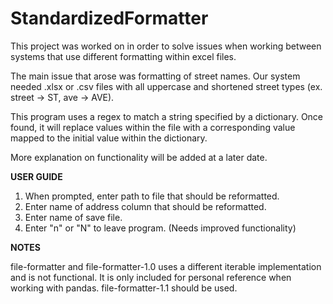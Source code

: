 # StandardizedFormatter
This project was worked on in order to solve issues when working between systems that use different formatting within excel files.

The main issue that arose was formatting of street names. Our system needed .xlsx or .csv files with all uppercase and shortened street types (ex. street -> ST, ave -> AVE).

This program uses a regex to match a string specified by a dictionary. Once found, it will replace values within the file with a corresponding value mapped to the initial value within the dictionary.

More explanation on functionality will be added at a later date.

**USER GUIDE**
1. When prompted, enter path to file that should be reformatted.
2. Enter name of address column that should be reformatted.
3. Enter name of save file.
4. Enter "n" or "N" to leave program. (Needs improved functionality)

**NOTES**

file-formatter and file-formatter-1.0 uses a different iterable implementation and is not functional. 
It is only included for personal reference when working with pandas. file-formatter-1.1 should be used.
